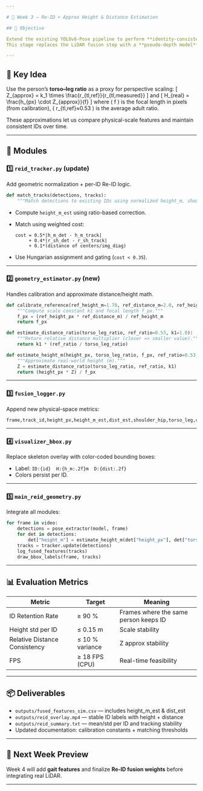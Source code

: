 ```yaml
---

# 🧩 Week 3 – Re-ID + Approx Height & Distance Estimation

## 🎯 Objective

Extend the existing YOLOv8-Pose pipeline to perform **identity-consistent tracking** using Re-ID features (height, ratios) while estimating **relative distance and real-world height** from 2-D camera geometry.
This stage replaces the LiDAR fusion step with a **pseudo-depth model** based on body proportions and pixel geometry.

---
```


## 🧠 Key Idea

Use the person’s **torso–leg ratio** as a proxy for perspective scaling:
[
Z_{approx} = k_1 \times \frac{r_{tl,ref}}{r_{tl,measured}}
]
and
[
H_{real} = \frac{h_{px} \cdot Z_{approx}}{f}
]
where ( f ) is the focal length in pixels (from calibration), ( r_{tl,ref}≈0.53 ) is the average adult ratio.

These approximations let us compare physical-scale features and maintain consistent IDs over time.

---

## 🧩 Modules

### 1️⃣ `reid_tracker.py` (update)

Add geometric normalization + per-ID Re-ID logic.

```python
def match_tracks(detections, tracks):
    """Match detections to existing IDs using normalized height_m, shoulder/hip ratio, and small motion prior."""
```

* Compute `height_m_est` using ratio-based correction.
* Match using weighted cost:

  ```
  cost = 0.5*|h_m_det - h_m_track|
       + 0.4*|r_sh_det - r_sh_track|
       + 0.1*(distance of centers/img_diag)
  ```
* Use Hungarian assignment and gating (`cost < 0.35`).

---

### 2️⃣ `geometry_estimator.py` (new)

Handles calibration and approximate distance/height math.

```python
def calibrate_reference(ref_height_m=1.70, ref_distance_m=2.0, ref_height_px=360):
    """Compute scale constant k1 and focal length f_px."""
    f_px = (ref_height_px * ref_distance_m) / ref_height_m
    return f_px

def estimate_distance_ratio(torso_leg_ratio, ref_ratio=0.53, k1=1.0):
    """Return relative distance multiplier (closer => smaller value)."""
    return k1 * (ref_ratio / torso_leg_ratio)

def estimate_height_m(height_px, torso_leg_ratio, f_px, ref_ratio=0.53, k1=1.0):
    """Approximate real-world height (m)."""
    Z = estimate_distance_ratio(torso_leg_ratio, ref_ratio, k1)
    return (height_px * Z) / f_px
```

---

### 3️⃣ `fusion_logger.py`

Append new physical-space metrics:

```
frame,track_id,height_px,height_m_est,dist_est,shoulder_hip,torso_leg,conf
```

---

### 4️⃣ `visualizer_bbox.py`

Replace skeleton overlay with color-coded bounding boxes:

* Label: `ID:{id}  H:{h_m:.2f}m  D:{dist:.2f}`
* Colors persist per ID.

---

### 5️⃣ `main_reid_geometry.py`

Integrate all modules:

```python
for frame in video:
    detections = pose_extractor(model, frame)
    for det in detections:
        det["height_m"] = estimate_height_m(det["height_px"], det["torso_leg"], f_px)
    tracks = tracker.update(detections)
    log_fused_features(tracks)
    draw_bbox_labels(frame, tracks)
```

---

## 📊 Evaluation Metrics

| Metric                        | Target          | Meaning                               |
| ----------------------------- | --------------- | ------------------------------------- |
| ID Retention Rate             | ≥ 90 %          | Frames where the same person keeps ID |
| Height std per ID             | ≤ 0.15 m        | Scale stability                       |
| Relative Distance Consistency | ≤ 10 % variance | Z approx stability                    |
| FPS                           | ≥ 18 FPS (CPU)  | Real-time feasibility                 |

---

## 📦 Deliverables

* `outputs/fused_features_sim.csv` — includes height_m_est & dist_est
* `outputs/reid_overlay.mp4` — stable ID labels with height + distance
* `outputs/reid_summary.txt` — mean/std per ID and tracking stability
* Updated documentation: calibration constants + matching thresholds

---

## 🚀 Next Week Preview

Week 4 will add **gait features** and finalize **Re-ID fusion weights** before integrating real LiDAR.

---

